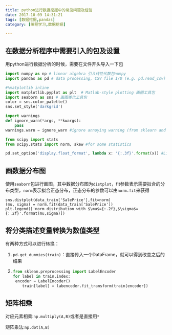 ```yaml
---
title: python进行数据挖掘中的常见问题及经验
date: 2017-10-09 14:31:21
tags: [数据挖掘,pandas]
category: [编程学习,数据挖掘]

---
```


<!--more-->

## 在数据分析程序中需要引入的包及设置

用python进行数据分析的时候，需要在文件开头导入一下包

```python
import numpy as np # linear algebra 引入线性代数包numpy
import pandas as pd # data processing, CSV file I/O (e.g. pd.read_csv)

#%matplotlib inline
import matplotlib.pyplot as plt  # Matlab-style plotting 画图工具包
import seaborn as sns # 画图美化工具包
color = sns.color_palette()
sns.set_style('darkgrid')

import warnings
def ignore_warn(*args, **kwargs):
    pass
warnings.warn = ignore_warn #ignore annoying warning (from sklearn and seaborn)

from scipy import stats
from scipy.stats import norm, skew #for some statistics

pd.set_option('display.float_format', lambda x: '{:.3f}'.format(x)) #Limiting floats output to 3 decimal points 设置在pd中只显示3位小数
```

## 画数据分布图

使用`seaborn`包进行画图，其中数据分布图为`distplot`，fit参数表示需要拟合的分布类型，`norm`表示拟合正态分布，正态分布的参数可以由`norm.fit`来获得

```
sns.distplot(data_train['SalePrice'],fit=norm)
(mu, sigma) = norm.fit(data_train['SalePrice'])
plt.legend(['norm distribution with $\mu$={:.2f},$\sigma$={:.2f}'.format(mu,sigma)])
```

## 将分类描述变量转换为数值类型

有两种方式可以进行转换：

1. `pd.get_dummies(train)`：直接传入一个DataFrame，就可以得到改变之后的结果

2. ```python
   from sklean.preprocessing import LabelEncoder
   for label in train.index:
   	encoder = LabelEncoder()
       train[label] = labencoder.fit_transform(train[encoder])
   ```



### 



## 矩阵相乘

对应元素相乘:`np.multiply(A,B)`或者是直接用`*`

矩阵乘法:`np.dot(A,B)`